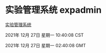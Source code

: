# 实验管理系统 expadmin
[实验管理系统](http://59.174.25.102:56808/expadmin-782313d2-e1b1-4ea7-932e-3a55e6a1a4d0/)

2021年 12月 27日 星期一 10:40:08 CST

2021年 12月 27日 星期一 02:40:08 GMT
